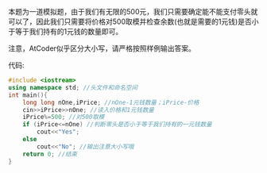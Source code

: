 本题为一道模拟题，由于我们有无限的500元，我们只需要确定能不能支付零头就可以了，因此我们只需要将价格对500取模并检查余数(也就是需要的1元钱)是否小于等于我们持有的1元钱的数量即可。

注意，AtCoder似乎区分大小写，请严格按照样例输出答案。

代码:
```cpp
#include <iostream>
using namespace std; //头文件和命名空间
int main(){
    long long nOne,iPrice; //nOne-1元钱数量；iPrice-价格
    cin>>iPrice>>nOne; //读入价格和1元钱数量
    iPrice%=500; //对500取模
    if (iPrice<=nOne) //判断零头是否小于等于我们持有的一元钱数量
        cout<<"Yes";
    else
        cout<<"No"; //输出注意大小写哦
    return 0; //结束
}
```